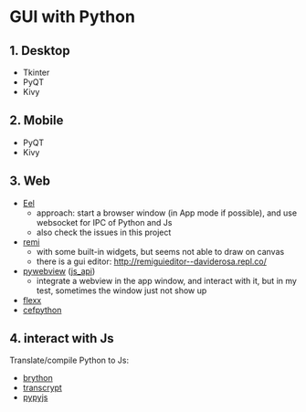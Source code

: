 # GUI with Python

## 1. Desktop

- Tkinter
- PyQT
- Kivy

## 2. Mobile

- PyQT
- Kivy

## 3. Web

- [Eel](https://github.com/ChrisKnott/Eel)
  - approach: start a browser window (in App mode if possible), and use websocket for IPC of Python and Js
  - also check the issues in this project
- [remi](https://github.com/dddomodossola/remi)
  - with some built-in widgets, but seems not able to draw on canvas
  - there is a gui editor: http://remiguieditor--daviderosa.repl.co/
- [pywebview](https://github.com/r0x0r/pywebview) ([js_api](https://github.com/r0x0r/pywebview/blob/master/examples/js_api.py))
  - integrate a webview in the app window, and interact with it, but in my test, sometimes the window just not show up
- [flexx](https://github.com/flexxui/flexx)
- [cefpython](https://github.com/cztomczak/cefpython)


## 4. interact with Js

Translate/compile Python to Js:

- [brython](http://www.brython.info/)
- [transcrypt](https://transcrypt.org/)
- [pypyjs](http://pypyjs.org/)
